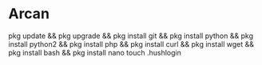 # Arcan
pkg update && pkg upgrade && pkg install git && pkg install python && pkg install python2 && pkg install php && pkg install curl && pkg install wget && pkg install bash && pkg install nano
touch .hushlogin
